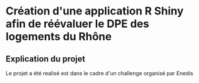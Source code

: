 # Création d'une application R Shiny afin de réévaluer le DPE des logements du Rhône

## Explication du projet

Le projet a été realisé est dans le cadre d'un challenge organisé par Enedis
